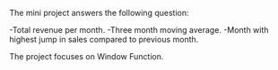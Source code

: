 The mini project answers the following question:


-Total revenue per month.
-Three month moving average.
-Month with highest jump in sales compared to previous month.


The project focuses on Window Function.
